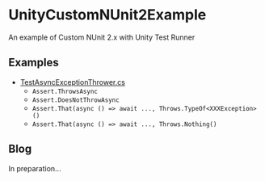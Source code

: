 # UnityCustomNUnit2Example
An example of Custom NUnit 2.x with Unity Test Runner

## Examples

- [TestAsyncExceptionThrower.cs](./Assets/Tests/AsyncExceptionExample/TestAsyncExceptionThrower.cs)
  - `Assert.ThrowsAsync`
  - `Assert.DoesNotThrowAsync`
  - `Assert.That(async () => await ..., Throws.TypeOf<XXXException>()`
  - `Assert.That(async () => await ..., Throws.Nothing()`

## Blog
In preparation...
